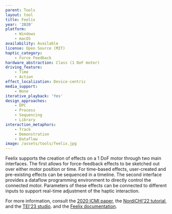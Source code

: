 ```yaml
---
parent: Tools
layout: tool
title: Feelix
year: '2020'
platform:
    - Windows
    - macOS
availability: Available
license: Open Source (MIT)
haptic_category:
    - Force Feedback
hardware_abstraction: Class (1 DoF motor)
driving_feature:
    - Time
    - Action
effect_localization: Device-centric
media_support:
    - None
iterative_playback: 'Yes'
design_approaches:
    - DPC
    - Process
    - Sequencing
    - Library
interaction_metaphors:
    - Track
    - Demonstration
    - Dataflow
image: /assets/tools/feelix.jpg
---
```

Feelix supports the creation of effects on a 1 DoF motor through two main interfaces.
The first allows for force-feedback effects to be sketched out over either motor position or time.
For time-based effects, user-created and pre-existing effects can be sequenced in a timeline.
The second interface provides a dataflow programming environment to directly control the connected motor.
Parameters of these effects can be connected to different inputs to support real-time adjustment of the haptic interaction.

For more information, consult the [2020 ICMI paper](https://doi.org/10.1145/3382507.3418819), the [NordiCHI'22 tutorial](https://doi.org/10.1145/3547522.3558900), and the [TEI'23 studio](https://doi.org/10.1145/3569009.3571842).
and the [Feelix documentation](https://docs.feelix.xyz/).
